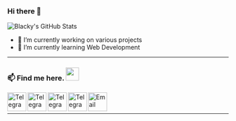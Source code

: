 
### Hi there 👋

![Blacky's GitHub Stats](https://github-readme-stats.vercel.app/api/?username=brblacky&show_icons=true&title_color=fff&icon_color=79ff97&text_color=9f9f9f&bg_color=151515)

<p align="left"> </p>


- 🔭 I’m currently working on various projects
- 🌱 I’m currently learning Web Development

------------------------------------------

### 📫 Find me here. <img src="https://media.giphy.com/media/WUlplcMpOCEmTGBtBW/giphy.gif" width="30"> 
<div style="display-flex">
<a href="https://twitter.com/br_blacky"> <img align="left" width="43px" src="https://raw.githubusercontent.com/brblacky/BrBlacky/main/icons8-twitter-100.png" title="Telegram"/></a>
<a href="https://youtube.com/c/brblacky"> <img align="left" width="43px" src="https://github.com/Oshekher/Oshekher/blob/main/youtube.png" title="Telegram"/></a>
<a href="https://t.me/sdip521"> <img align="left" width="43px" src="https://github.com/Oshekher/Oshekher/blob/main/telegram.png" title="Telegram"/></a>
<a href="https://blacky-dev.cf/"> <img align="left" width="43px" src="https://github.com/Oshekher/Oshekher/blob/main/internet.png" title="Telegram"/></a>
<a href="mailto: sdipedit@gmail.com"> <img align="left" width="43px" src="https://github.com/Oshekher/Oshekher/blob/main/email.png" title="Email"/> </a><br>
</div>&nbsp;
&nbsp;
&nbsp;

------------------------------------------  
